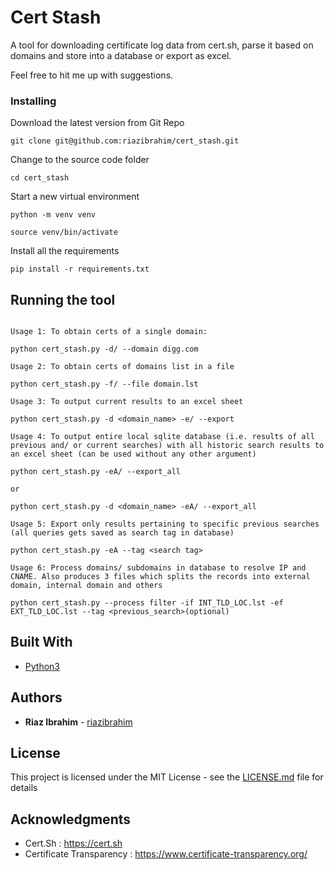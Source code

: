 # Cert Stash

A tool for downloading certificate log data from cert.sh, parse it based on domains and store into a database or export as excel.

Feel free to hit me up with suggestions.

### Installing


Download the latest version from Git Repo

```
git clone git@github.com:riazibrahim/cert_stash.git

```

Change to the source code folder

```
cd cert_stash

```
Start a new virtual environment

```
python -m venv venv

source venv/bin/activate

```

Install all the requirements

```
pip install -r requirements.txt

```

## Running the tool
```

Usage 1: To obtain certs of a single domain:

python cert_stash.py -d/ --domain digg.com

Usage 2: To obtain certs of domains list in a file

python cert_stash.py -f/ --file domain.lst

Usage 3: To output current results to an excel sheet

python cert_stash.py -d <domain_name> -e/ --export

Usage 4: To output entire local sqlite database (i.e. results of all previous and/ or current searches) with all historic search results to an excel sheet (can be used without any other argument)

python cert_stash.py -eA/ --export_all 

or

python cert_stash.py -d <domain_name> -eA/ --export_all

Usage 5: Export only results pertaining to specific previous searches (all queries gets saved as search tag in database)

python cert_stash.py -eA --tag <search tag>

Usage 6: Process domains/ subdomains in database to resolve IP and CNAME. Also produces 3 files which splits the records into external domain, internal domain and others

python cert_stash.py --process filter -if INT_TLD_LOC.lst -ef EXT_TLD_LOC.lst --tag <previous_search>(optional) 

```

## Built With

* [Python3](https://www.python.org/download/releases/3.0/) 


## Authors

* **Riaz Ibrahim** - [riazibrahim](https://github.com/https://github.com/riazibrahim/)

## License

This project is licensed under the MIT License - see the [LICENSE.md](LICENSE) file for details

## Acknowledgments

* Cert.Sh : https://cert.sh
* Certificate Transparency : https://www.certificate-transparency.org/